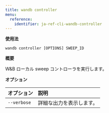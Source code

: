 ```yaml
---
title: wandb controller
menu:
  reference:
    identifier: ja-ref-cli-wandb-controller
---
```


**使用法**

`wandb controller [OPTIONS] SWEEP_ID`

**概要**

W&B ローカル sweep コントローラを実行します。

**オプション**

| **オプション** | **説明** |
| :--- | :--- |
| `--verbose` | 詳細な出力を表示します。 |
